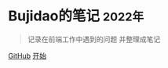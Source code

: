 <!-- ![logo](_media/icon.svg) -->

# Bujidao的笔记 <small>2022年</small>

> 记录在前端工作中遇到的问题 并整理成笔记

[GitHub](https://github.com/docsifyjs/docsify/)
[开始](/README)
